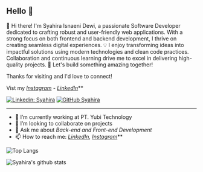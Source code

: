 ## Hello 👋

👋 Hi there! I'm Syahira Isnaeni Dewi, a passionate Software Developer dedicated to crafting robust and user-friendly web applications. With a strong focus on both frontend and backend development, I thrive on creating seamless digital experiences.
💡 I enjoy transforming ideas into impactful solutions using modern technologies and clean code practices. Collaboration and continuous learning drive me to excel in delivering high-quality projects.
🌟 Let's build something amazing together! 

Thanks for visiting and I'd love to connect!

Vist my *[Instagram](https://www.instagram.com/syahiraisnaeni/) - [LinkedIn](https://www.linkedin.com/in/syahira-isnaeni-dewi-b58290206/)***

[![Linkedin: Syahira](https://img.shields.io/badge/-Syahira-blue?style=flat-square&logo=Linkedin&logoColor=white&link=https://www.linkedin.com/in/https://www.linkedin.com/in/syahira-isnaeni-dewi-b58290206/)](https://www.linkedin.com/in/syahira-isnaeni-dewi-b58290206/)
[![GitHub Syahira](https://img.shields.io/github/followers/SyahiraIsnaeni?label=follow&style=social)](https://github.com/SyahiraIsnaeni)

---

- 🔭 I’m currently working at PT. Yubi Technology
- 👯 I’m looking to collaborate on projects
- 💬 Ask me about *Back-end and Front-end Development*
- 📫 How to reach me:
  *[LinkedIn](https://www.linkedin.com/in/syahira-isnaeni-dewi-b58290206/), [Instagram](https://www.instagram.com/cihuahua_15/)***

![Top Langs](https://github-readme-stats.vercel.app/api/top-langs/?username=SyahiraIsnaeni&layout=compact&theme=dark&hide_border=true)

![Syahira's github stats](https://github-readme-stats.vercel.app/api?username=SyahiraIsnaeni&show_icons=true&hide_border=true&theme=dark)
